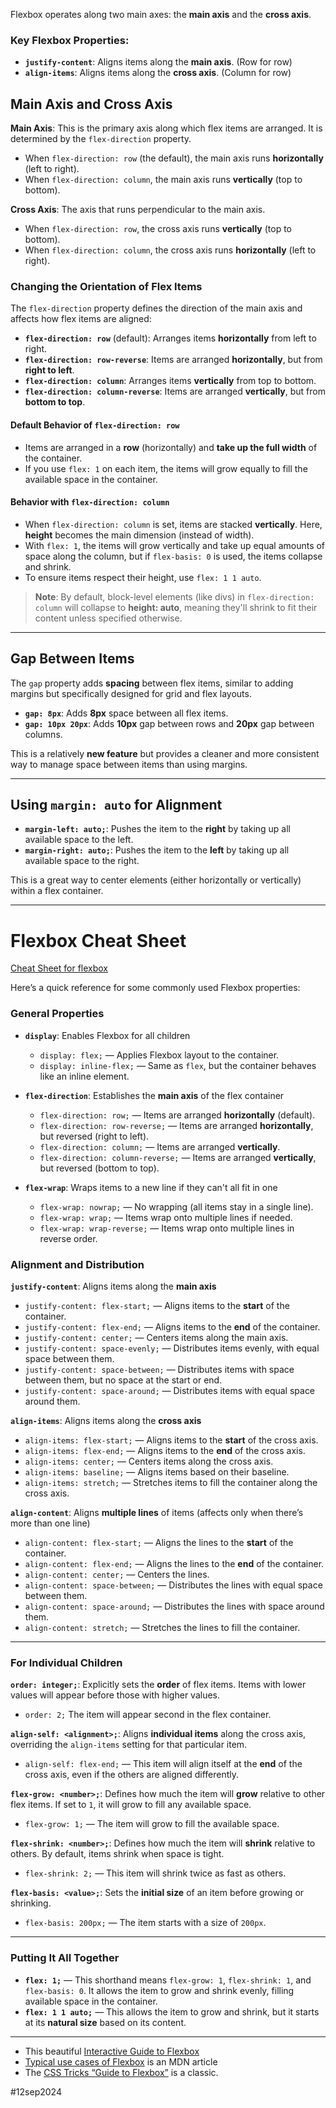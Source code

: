 
Flexbox operates along two main axes: the **main axis** and the **cross axis**.

### **Key Flexbox Properties:**

- **`justify-content`**: Aligns items along the **main axis**. (Row for row)
- **`align-items`**: Aligns items along the **cross axis**. (Column for row)


## **Main Axis and Cross Axis**

**Main Axis**: This is the primary axis along which flex items are arranged. It is determined by the `flex-direction` property.
  - When `flex-direction: row` (the default), the main axis runs **horizontally** (left to right).
  - When `flex-direction: column`, the main axis runs **vertically** (top to bottom).

**Cross Axis**: The axis that runs perpendicular to the main axis.
  - When `flex-direction: row`, the cross axis runs **vertically** (top to bottom).
  - When `flex-direction: column`, the cross axis runs **horizontally** (left to right).

### **Changing the Orientation of Flex Items**

The `flex-direction` property defines the direction of the main axis and affects how flex items are aligned:

- **`flex-direction: row`** (default): Arranges items **horizontally** from left to right.
- **`flex-direction: row-reverse`**: Items are arranged **horizontally**, but from **right to left**.
- **`flex-direction: column`**: Arranges items **vertically** from top to bottom.
- **`flex-direction: column-reverse`**: Items are arranged **vertically**, but from **bottom to top**.

#### **Default Behavior of `flex-direction: row`**

- Items are arranged in a **row** (horizontally) and **take up the full width** of the container.
- If you use `flex: 1` on each item, the items will grow equally to fill the available space in the container.

#### **Behavior with `flex-direction: column`**

- When `flex-direction: column` is set, items are stacked **vertically**. Here, **height** becomes the main dimension (instead of width).
- With `flex: 1`, the items will grow vertically and take up equal amounts of space along the column, but if `flex-basis: 0` is used, the items collapse and shrink.
- To ensure items respect their height, use `flex: 1 1 auto`.

> **Note**: By default, block-level elements (like divs) in `flex-direction: column` will collapse to **height: auto**, meaning they'll shrink to fit their content unless specified otherwise.

---

## **Gap Between Items**

The `gap` property adds **spacing** between flex items, similar to adding margins but specifically designed for grid and flex layouts.

- **`gap: 8px`**: Adds **8px** space between all flex items.
- **`gap: 10px 20px`**: Adds **10px** gap between rows and **20px** gap between columns.

This is a relatively **new feature** but provides a cleaner and more consistent way to manage space between items than using margins.

---

## **Using `margin: auto` for Alignment**

- **`margin-left: auto;`**: Pushes the item to the **right** by taking up all available space to the left.
- **`margin-right: auto;`**: Pushes the item to the **left** by taking up all available space to the right.

This is a great way to center elements (either horizontally or vertically) within a flex container.

---

# **Flexbox Cheat Sheet**
[Cheat Sheet for flexbox](https://flexbox.malven.co/)

Here’s a quick reference for some commonly used Flexbox properties:

### **General Properties**

- **`display`**: Enables Flexbox for all children
  - `display: flex;` — Applies Flexbox layout to the container.
  - `display: inline-flex;` — Same as `flex`, but the container behaves like an inline element.

- **`flex-direction`**: Establishes the **main axis** of the flex container
  - `flex-direction: row;` — Items are arranged **horizontally** (default).
  - `flex-direction: row-reverse;` — Items are arranged **horizontally**, but reversed (right to left).
  - `flex-direction: column;` — Items are arranged **vertically**.
  - `flex-direction: column-reverse;` — Items are arranged **vertically**, but reversed (bottom to top).

- **`flex-wrap`**: Wraps items to a new line if they can't all fit in one
  - `flex-wrap: nowrap;` — No wrapping (all items stay in a single line).
  - `flex-wrap: wrap;` — Items wrap onto multiple lines if needed.
  - `flex-wrap: wrap-reverse;` — Items wrap onto multiple lines in reverse order.

### **Alignment and Distribution**

**`justify-content`**: Aligns items along the **main axis**
  - `justify-content: flex-start;` — Aligns items to the **start** of the container.
  - `justify-content: flex-end;` — Aligns items to the **end** of the container.
  - `justify-content: center;` — Centers items along the main axis.
  - `justify-content: space-evenly;` — Distributes items evenly, with equal space between them.
  - `justify-content: space-between;` — Distributes items with space between them, but no space at the start or end.
  - `justify-content: space-around;` — Distributes items with equal space around them.

**`align-items`**: Aligns items along the **cross axis**
  - `align-items: flex-start;` — Aligns items to the **start** of the cross axis.
  - `align-items: flex-end;` — Aligns items to the **end** of the cross axis.
  - `align-items: center;` — Centers items along the cross axis.
  - `align-items: baseline;` — Aligns items based on their baseline.
  - `align-items: stretch;` — Stretches items to fill the container along the cross axis.

**`align-content`**: Aligns **multiple lines** of items (affects only when there’s more than one line)
  - `align-content: flex-start;` — Aligns the lines to the **start** of the container.
  - `align-content: flex-end;` — Aligns the lines to the **end** of the container.
  - `align-content: center;` — Centers the lines.
  - `align-content: space-between;` — Distributes the lines with equal space between them.
  - `align-content: space-around;` — Distributes the lines with space around them.
  - `align-content: stretch;` — Stretches the lines to fill the container.

---

### **For Individual Children**

**`order: integer;`**: Explicitly sets the **order** of flex items. Items with lower values will appear before those with higher values.
  - `order: 2;` The item will appear second in the flex container.

**`align-self: <alignment>;`**: Aligns **individual items** along the cross axis, overriding the `align-items` setting for that particular item.
  - `align-self: flex-end;` — This item will align itself at the **end** of the cross axis, even if the others are aligned differently.

**`flex-grow: <number>;`**: Defines how much the item will **grow** relative to other flex items. If set to `1`, it will grow to fill any available space.
  - `flex-grow: 1;` — The item will grow to fill the available space.

**`flex-shrink: <number>;`**: Defines how much the item will **shrink** relative to others. By default, items shrink when space is tight.
  - `flex-shrink: 2;` — This item will shrink twice as fast as others.

**`flex-basis: <value>;`**: Sets the **initial size** of an item before growing or shrinking.
  - `flex-basis: 200px;` — The item starts with a size of `200px`.

---

### **Putting It All Together**

- **`flex: 1;`** — This shorthand means `flex-grow: 1`, `flex-shrink: 1`, and `flex-basis: 0`. It allows the item to grow and shrink evenly, filling available space in the container.
- **`flex: 1 1 auto;`** — This allows the item to grow and shrink, but it starts at its **natural size** based on its content.

---

- This beautiful [Interactive Guide to Flexbox](https://www.joshwcomeau.com/css/interactive-guide-to-flexbox/) 
- [Typical use cases of Flexbox](https://developer.mozilla.org/en-US/docs/Web/CSS/CSS_Flexible_Box_Layout/Typical_Use_Cases_of_Flexbox) is an MDN article
- The [CSS Tricks “Guide to Flexbox”](https://css-tricks.com/snippets/css/a-guide-to-flexbox/) is a classic. 



#12sep2024 

